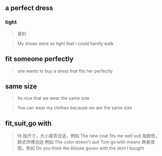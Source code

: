 ## a perfect dress

### tight 
> 紧的

> My shoes were so tight that i could hardly walk

## fit someone perfectly
>  she wants to buy a dress that fits her perfectly

## same size 

> Its nice that we wear the same size

> You can wear my clothes because we are the same size

## fit,suit,go with

> fit 指尺寸，大小是否合适，例如 The new coat fits me well
> suit 指颜色，款式师傅合适 例如 The color doesn't suit Tom
> go with means 两者很搭，例如 Do you think the blouse goues with the skirt I bought
>